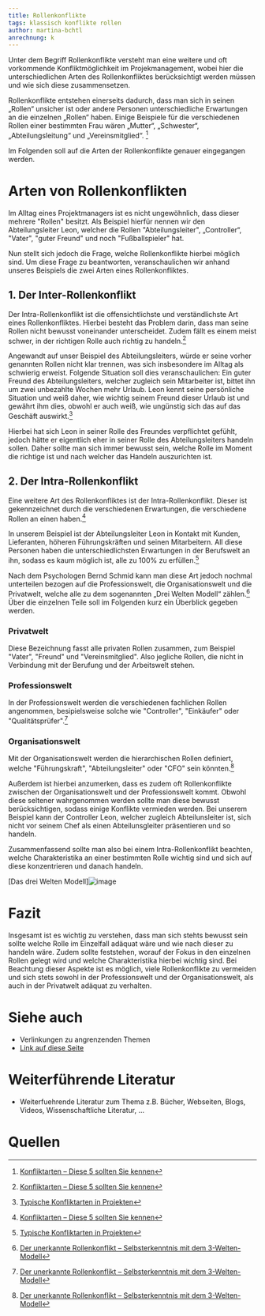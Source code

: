 ```yaml
---
title: Rollenkonflikte
tags: klassisch konflikte rollen 
author: martina-bchtl 
anrechnung: k
---
```


Unter dem Begriff Rollenkonflikte versteht man eine weitere und oft vorkommende Konfliktmöglichkeit im Projekmanagement, wobei hier die unterschiedlichen Arten des 
Rollenkonfliktes berücksichtigt werden müssen und wie sich diese zusammensetzen.

Rollenkonflikte entstehen einerseits dadurch, dass man sich in seinen „Rollen“ unsicher ist oder andere Personen unterschiedliche Erwartungen an die einzelnen „Rollen“ haben. 
Einige Beispiele für die verschiedenen Rollen einer bestimmten Frau wären „Mutter“, „Schwester“, „Abteilungsleitung“ und „Vereinsmitglied“. [^1]

Im Folgenden soll auf die Arten der Rollenkonflikte genauer eingegangen werden.

# Arten von Rollenkonflikten

Im Alltag eines Projektmanagers ist es nicht ungewöhnlich, dass dieser mehrere "Rollen" besitzt. Als Beispiel hierfür nennen wir den Abteilungsleiter Leon, welcher 
die Rollen "Abteilungsleiter", „Controller“, "Vater", "guter Freund" und noch "Fußballspieler" hat. 

Nun stellt sich jedoch die Frage, welche Rollenkonflikte hierbei möglich sind.
Um diese Frage zu beantworten, veranschaulichen wir anhand unseres Beispiels die zwei Arten eines Rollenkonfliktes.

## 1. Der Inter-Rollenkonflikt
Der Intra-Rollenkonflikt ist die offensichtlichste und verständlichste Art eines Rollenkonfliktes. Hierbei besteht das Problem darin, dass man seine Rollen nicht bewusst 
voneinander unterscheidet. Zudem fällt es einem meist schwer, in der richtigen Rolle auch richtig zu handeln.[^1]

Angewandt auf unser Beispiel des Abteilungsleiters, würde er seine vorher genannten Rollen nicht klar trennen, was sich insbesondere im Alltag als schwierig erweist. Folgende
Situation soll  dies veranschaulichen: Ein guter Freund des Abteilungsleiters, welcher zugleich sein Mitarbeiter ist, bittet ihn um zwei unbezahlte Wochen mehr Urlaub. 
Leon kennt seine persönliche Situation und weiß daher, wie wichtig seinem Freund dieser Urlaub ist und gewährt ihm dies, obwohl er auch weiß, wie ungünstig sich das auf das 
Geschäft auswirkt.[^2] 

Hierbei hat sich Leon in seiner Rolle des Freundes verpflichtet gefühlt, jedoch hätte er eigentlich eher in seiner Rolle des Abteilungsleiters handeln sollen. 
Daher sollte man sich immer bewusst sein, welche Rolle im Moment die richtige ist und nach welcher das Handeln auszurichten ist.

## 2. Der Intra-Rollenkonflikt
Eine weitere Art des Rollenkonfliktes ist der Intra-Rollenkonflikt. Dieser ist gekennzeichnet durch die verschiedenen Erwartungen, die verschiedene Rollen an einen haben.[^1]

In unserem Beispiel ist der Abteilungsleiter Leon in Kontakt mit Kunden, Lieferanten, höheren Führungskräften und seinen Mitarbeitern. All diese Personen haben die 
unterschiedlichsten Erwartungen in der Berufswelt an ihn, sodass es kaum möglich ist, alle zu 100% zu erfüllen.[^2]

Nach dem Psychologen Bernd Schmid kann man diese Art jedoch nochmal unterteilen bezogen auf die Professionswelt, die Organisationswelt und die Privatwelt, welche alle zu dem 
sogenannten „Drei Welten Modell“ zählen.[^3] Über die einzelnen Teile soll im Folgenden kurz ein Überblick gegeben werden. 

### Privatwelt 
Diese Bezeichnung fasst alle privaten Rollen zusammen, zum Beispiel "Vater", "Freund" und "Vereinsmitglied". Also jegliche Rollen, die nicht in Verbindung mit der Berufung und
der Arbeitswelt stehen.

### Professionswelt
In der Professionswelt werden die verschiedenen fachlichen Rollen angenommen, besipielsweise solche wie "Controller", "Einkäufer" oder "Qualitätsprüfer".[^3] 

### Organisationswelt 
Mit der Organisationswelt werden die hierarchischen Rollen definiert, welche "Führungskraft", "Abteilungsleiter" oder "CFO" sein könnten.[^3]

Außerdem ist hierbei anzumerken, dass es zudem oft Rollenkonflikte zwischen der Organisationswelt und der Professionswelt kommt. Obwohl diese seltener wahrgenommen werden sollte
man diese bewusst berücksichtigen, sodass einige Konflikte vermieden werden. Bei unserem Beispiel kann der Controller Leon, welcher zugleich Abteilunsleiter ist, sich nicht vor
seinem Chef als einen Abteilunsgleiter präsentieren und so handeln.

Zusammenfassend sollte man also bei einem Intra-Rollenkonflikt beachten, welche Charakteristika an einer bestimmten Rolle wichtig sind und sich auf diese konzentrieren und 
danach handeln. 

[Das drei Welten Modell]![image](https://user-images.githubusercontent.com/92875269/142039822-dfc47614-49e5-48cb-82e8-7f0519fdea25.png)

# Fazit

Insgesamt ist es wichtig zu verstehen, dass man sich stehts bewusst sein sollte welche Rolle im Einzelfall adäquat wäre und wie nach dieser zu handeln wäre. 
Zudem sollte feststehen, worauf der Fokus in den einzelnen Rollen gelegt wird und welche Charakteristika hierbei wichtig sind. 
Bei Beachtung dieser Aspekte ist es möglich, viele Rollenkonflikte zu vermeiden und sich stets sowohl in der Professionswelt und der Organisationswelt, als auch in der
Privatwelt adäquat zu verhalten.  

# Siehe auch

* Verlinkungen zu angrenzenden Themen
* [Link auf diese Seite](Rollenkonflikte.md)

# Weiterführende Literatur

* Weiterfuehrende Literatur zum Thema z.B. Bücher, Webseiten, Blogs, Videos, Wissenschaftliche Literatur, ...

# Quellen

[^1]: [Konfliktarten – Diese 5 sollten Sie kennen](https://www.andyamo.de/konfliktarten/)
[^2]: [Typische Konfliktarten in Projekten](https://blog.setzwein.com/2009/10/12/typische-konfliktarten-in-projekten/)
[^3]: [Der unerkannte Rollenkonflikt – Selbsterkenntnis mit dem 3-Welten-Modell](https://www.microtool.de/projektmanagement/der-unerkannte-rollenkonflikt-selbsterkenntnis-mit-dem-3-welten-modell/)
[^4]: [Das drei Welten Modell](https://user-images.githubusercontent.com/92875269/142039822-dfc47614-49e5-48cb-82e8-7f0519fdea25.png)


